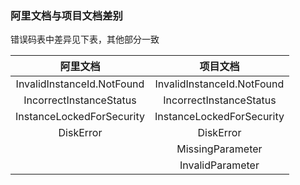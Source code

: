 ### 阿里文档与项目文档差别

错误码表中差异见下表，其他部分一致

|阿里文档|项目文档|
|:-:|:-:|
|InvalidInstanceId.NotFound|InvalidInstanceId.NotFound|
|IncorrectInstanceStatus|IncorrectInstanceStatus|
|InstanceLockedForSecurity|InstanceLockedForSecurity|
|DiskError|DiskError|
||MissingParameter|
||InvalidParameter|
